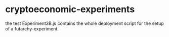 # cryptoeconomic-experiments

the test Experiment3B.js contains the whole deployment script for the setup of a futarchy-experiment.

